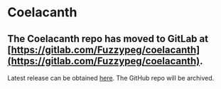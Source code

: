 # Coelacanth

## The Coelacanth repo has moved to GitLab at [https://gitlab.com/Fuzzypeg/coelacanth](https://gitlab.com/Fuzzypeg/coelacanth).
Latest release can be obtained [here](https://gitlab.com/Fuzzypeg/coelacanth/-/tree/master/release?ref_type=heads). The GitHub repo will be archived.
